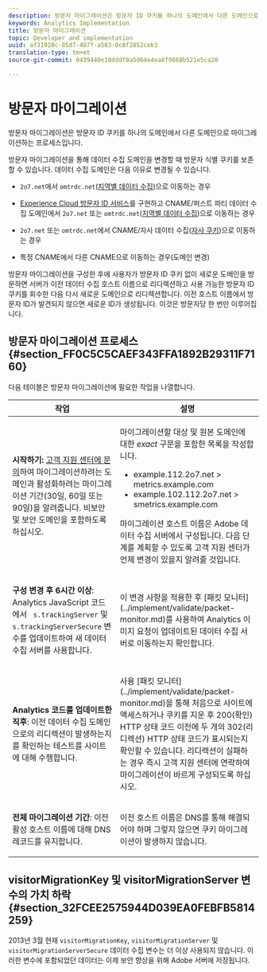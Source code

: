 ```yaml
---
description: 방문자 마이그레이션은 방문자 ID 쿠키를 하나의 도메인에서 다른 도메인으로 마이그레이션하는 프로세스입니다.
keywords: Analytics Implementation
title: 방문자 마이그레이션
topic: Developer and implementation
uuid: af31928c-85d7-407f-a583-0c8f2852ceb3
translation-type: tm+mt
source-git-commit: 0439440e10dddf8a5d64e4ea8f9868b521e5ca20

---
```



# 방문자 마이그레이션

방문자 마이그레이션은 방문자 ID 쿠키를 하나의 도메인에서 다른 도메인으로 마이그레이션하는 프로세스입니다.

방문자 마이그레이션을 통해 데이터 수집 도메인을 변경할 때 방문자 식별 쿠키를 보존할 수 있습니다. 데이터 수집 도메인은 다음 이유로 변경될 수 있습니다.

* `2o7.net`에서 `omtrdc.net`([지역별 데이터 수집](https://marketing.adobe.com/resources/help/en_US/whitepapers/rdc/))으로 이동하는 경우

* [Experience Cloud 방문자 ID 서비스](https://marketing.adobe.com/resources/help/en_US/mcvid/)를 구현하고 CNAME/퍼스트 파티 데이터 수집 도메인에서 `2o7.net` 또는 `omtrdc.net`([지역별 데이터 수집](https://marketing.adobe.com/resources/help/en_US/whitepapers/rdc/))으로 이동하는 경우

* `2o7.net` 또는 `omtrdc.net`에서 CNAME/자사 데이터 수집([자사 쿠키](https://marketing.adobe.com/resources/help/en_US/whitepapers/first_party_cookies/))으로 이동하는 경우

* 특정 CNAME에서 다른 CNAME으로 이동하는 경우(도메인 변경)

방문자 마이그레이션을 구성한 후에 사용자가 방문자 ID 쿠키 없이 새로운 도메인을 방문하면 서버가 이전 데이터 수집 호스트 이름으로 리디렉션하고 사용 가능한 방문자 ID 쿠키를 회수한 다음 다시 새로운 도메인으로 리디렉션합니다. 이전 호스트 이름에서 방문자 ID가 발견되지 않으면 새로운 ID가 생성됩니다. 이것은 방문자당 한 번만 이루어집니다.

## 방문자 마이그레이션 프로세스 {#section_FF0C5C5CAEF343FFA1892B29311F7160}

다음 테이블은 방문자 마이그레이션에 필요한 작업을 나열합니다.

<table id="table_7B2535FC3E264216A299686415C6B21C"> 
 <thead> 
  <tr> 
   <th colname="col1" class="entry"> 작업 </th> 
   <th colname="col3" class="entry"> 설명 </th> 
  </tr> 
 </thead>
 <tbody> 
  <tr> 
   <td colname="col1"> <p> <b>시작하기:</b> <a href="https://helpx.adobe.com/marketing-cloud/contact-support.html"  >고객 지원 센터에 문의</a>하여 마이그레이션하려는 도메인과 활성화하려는 마이그레이션 기간(30일, 60일 또는 90일)을 알려줍니다. 비보안 및 보안 도메인을 포함하도록 하십시오. </p> </td> 
   <td colname="col3"> <p>마이그레이션할 대상 및 원본 도메인에 대한 <i>exact</i> 구문을 포함한 목록을 작성합니다. </p> 
    <ul id="ul_067EC5C7619141A6BDFBC209C9FD47E2"> 
     <li id="li_0723D948465A49C1871B81207AEDC4DC">example.112.2o7.net &gt; metrics.example.com </li> 
     <li id="li_B0CA15A593BD4AB9802E33A3FF037C7A">example.102.112.2o7.net &gt; smetrics.example.com </li> 
    </ul> <p>마이그레이션 호스트 이름은 Adobe 데이터 수집 서버에서 구성됩니다. 다음 단계를 계획할 수 있도록 고객 지원 센터가 언제 변경이 있을지 알려줄 것입니다. </p> </td> 
  </tr> 
  <tr> 
   <td colname="col1"> <p> <b>구성 변경 후 6시간 이상</b>: Analytics JavaScript 코드에서 <code> s.trackingServer</code> 및 <code> s.trackingServerSecure</code> 변수를 업데이트하여 새 데이터 수집 서버를 사용합니다. </p> </td> 
   <td colname="col3"> <p>이 변경 사항을 적용한 후 [패킷 모니터](../implement/validate/packet-monitor.md)를 사용하여 Analytics 이미지 요청이 업데이트된 데이터 수집 서버로 이동하는지 확인합니다. </p> </td> 
  </tr> 
  <tr> 
   <td colname="col1"> <p> <b>Analytics 코드를 업데이트한 직후</b>: 이전 데이터 수집 도메인으로의 리디렉션이 발생하는지를 확인하는 테스트를 사이트에 대해 수행합니다. </p> </td> 
   <td colname="col3"> <p>사용 [패킷 모니터](../implement/validate/packet-monitor.md)을 통해 처음으로 사이트에 액세스하거나 쿠키를 지운 후 200(확인) HTTP 상태 코드 이전에 두 개의 302(리디렉션) HTTP 상태 코드가 표시되는지 확인할 수 있습니다. 리디렉션이 실패하는 경우 즉시 고객 지원 센터에 연락하여 마이그레이션이 바르게 구성되도록 하십시오. </p> </td> 
  </tr> 
  <tr> 
   <td colname="col1"> <p> <b>전체 마이그레이션 기간</b>: 이전 활성 호스트 이름에 대해 DNS 레코드를 유지합니다. </p> </td> 
   <td colname="col3"> <p>이전 호스트 이름은 DNS를 통해 해결되어야 하며 그렇지 않으면 쿠키 마이그레이션이 발생하지 않습니다. </p> </td> 
  </tr> 
 </tbody> 
</table>

## visitorMigrationKey 및 visitorMigrationServer 변수의 가치 하락 {#section_32FCEE2575944D039EA0FEBFB5814259}

2013년 3월 현재 `visitorMigrationKey`, `visitorMigrationServer` 및 `visitorMigrationServerSecure` 데이터 수집 변수는 더 이상 사용되지 않습니다. 이러한 변수에 포함되었던 데이터는 이제 보안 향상을 위해 Adobe 서버에 저장됩니다.
